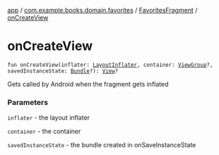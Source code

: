 [app](../../index.md) / [com.example.books.domain.favorites](../index.md) / [FavoritesFragment](index.md) / [onCreateView](./on-create-view.md)

# onCreateView

`fun onCreateView(inflater: `[`LayoutInflater`](https://developer.android.com/reference/android/view/LayoutInflater.html)`, container: `[`ViewGroup`](https://developer.android.com/reference/android/view/ViewGroup.html)`?, savedInstanceState: `[`Bundle`](https://developer.android.com/reference/android/os/Bundle.html)`?): `[`View`](https://developer.android.com/reference/android/view/View.html)`?`

Gets called by Android when the fragment gets inflated

### Parameters

`inflater` - the layout inflater

`container` - the container

`savedInstanceState` - the bundle created in onSaveInstanceState